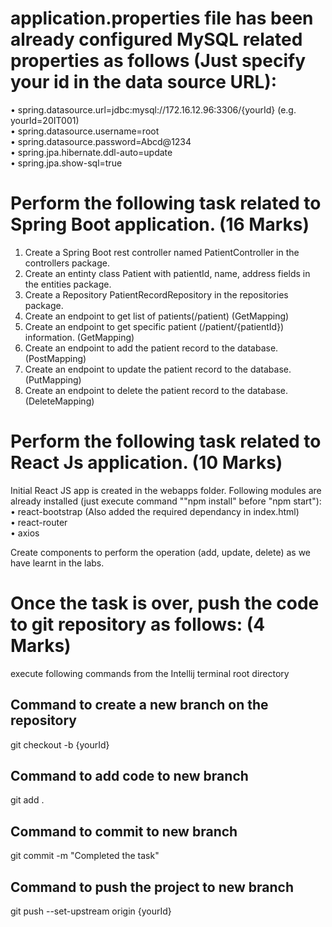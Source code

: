 # application.properties file has been already configured MySQL related properties as follows (Just specify your id in the data source URL):
•	spring.datasource.url=jdbc:mysql://172.16.12.96:3306/{yourId} (e.g. yourId=20IT001)  
•	spring.datasource.username=root  
•	spring.datasource.password=Abcd@1234  
•	spring.jpa.hibernate.ddl-auto=update  
•	spring.jpa.show-sql=true  
# Perform the following task related to Spring Boot application. (16 Marks)
1.	Create a Spring Boot rest controller named PatientController in the controllers package.
2.	Create an entinty class Patient with patientId, name, address fields in the entities package.
3.	Create a Repository PatientRecordRepository in the repositories package.
4.	Create an endpoint to get list of patients(/patient) (GetMapping)
5.	Create an endpoint to get specific patient (/patient/{patientId}) information. (GetMapping)
6.	Create an endpoint to add the patient record to the database. (PostMapping)
7.	Create an endpoint to update the patient record to the database. (PutMapping)
8.	Create an endpoint to delete the patient record to the database. (DeleteMapping)


# Perform the following task related to React Js application. (10 Marks)
Initial React JS app is created in the webapps folder. Following modules are already installed (just execute command ""npm install" before "npm start"):  
•	react-bootstrap (Also added the required dependancy in index.html)  
•	react-router  
•	axios  

Create components to perform the operation (add, update, delete) as we have learnt in the labs.
# Once the task is over, push the code to git repository as follows: (4 Marks)
execute following commands from the Intellij terminal root directory
## Command to create a new branch on the repository
git checkout -b {yourId} 
## Command to add code to new branch
git add .
## Command to commit to new branch
git commit -m "Completed the task"
## Command to push the project to new branch
git push --set-upstream origin {yourId}
